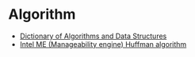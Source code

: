 Algorithm
=========
* [Dictionary of Algorithms and Data Structures](http://xlinux.nist.gov/dads/)
* [Intel ME (Manageability engine) Huffman algorithm](http://io.smashthestack.org/me/)
